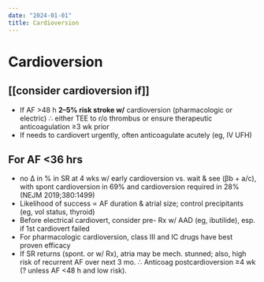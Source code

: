 ```yaml
---
date: "2024-01-01"
title: Cardioversion
---
```



# Cardioversion

## [[consider cardioversion if]]

- If AF >48 h **2–5% risk stroke w/** cardioversion (pharmacologic or electric) ∴ either TEE to r/o thrombus or ensure therapeutic anticoagulation ≥3 wk prior
- If needs to cardiovert urgently, often anticoagulate acutely (eg, IV UFH)

## For AF <36 hrs

- no Δ in % in SR at 4 wks w/ early cardioversion vs. wait & see (βb + a/c), with spont cardioversion in 69% and cardioversion required in 28% (NEJM 2019;380:1499)
- Likelihood of success ∝ AF duration & atrial size; control precipitants (eg, vol status, thyroid)
- Before electrical cardiovert, consider pre- Rx w/ AAD (eg, ibutilide), esp. if 1st cardiovert failed
- For pharmacologic cardioversion, class III and IC drugs have best proven efficacy
- If SR returns (spont. or w/ Rx), atria may be mech. stunned; also, high risk of recurrent AF over next 3 mo. ∴ Anticoag postcardioversion ≥4 wk (? unless AF <48 h and low risk).
